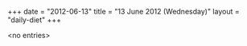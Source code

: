 +++
date = "2012-06-13"
title = "13 June 2012 (Wednesday)"
layout = "daily-diet"
+++

<p>&lt;no entries&gt;</p>